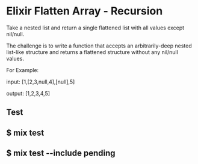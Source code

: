 # Elixir Flatten Array - Recursion
Take a nested list and return a single flattened list with all values except nil/null.

The challenge is to write a function that accepts an arbitrarily-deep nested 
list-like structure and returns a flattened structure without any nil/null values.

For Example:

input: [1,[2,3,null,4],[null],5]

output: [1,2,3,4,5]

## Test
## $ mix test


## $ mix test --include pending
